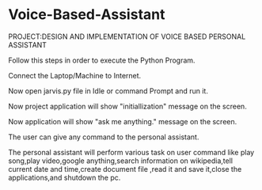 ﻿# Voice-Based-Assistant


PROJECT:DESIGN AND IMPLEMENTATION OF VOICE BASED PERSONAL ASSISTANT

Follow this steps in order to execute the Python Program.

Connect the Laptop/Machine to Internet.

Now open jarvis.py file in Idle or command Prompt and run it.

Now project application will show "initiallization" message on the screen.

Now application will show "ask me anything." message on the screen.

The user can give any command to the personal assistant.

The personal assistant will perform various task on user command like play song,play video,google anything,search information on wikipedia,tell current date and time,create document file ,read it and save it,close the applications,and shutdown the pc.
